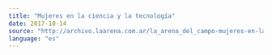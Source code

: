 ```yaml
---
title: "Mujeres en la ciencia y la tecnología"
date: 2017-10-14
source: "http://archivo.laarena.com.ar/la_arena_del_campo-mujeres-en-la-ciencia-y-la-tecnologia-1170655-16.html"
language: "es"
---
```

